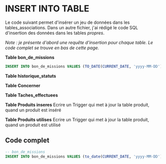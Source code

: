 # INSERT INTO TABLE

Le code suivant permet d'insérer un jeu de données dans les tables_associations. Dans un autre fichier, j'ai rédigé le code SQL d'insertion des données dans les tables _propres_.

_Note : je présente d'abord une requête d'insertion pour chaque table. Le code complet se trouve en bas de cette page._

__Table bon_de_missions__
```sql
INSERT INTO bon_de_missions VALUES (TO_DATE(CURRENT_DATE, 'yyyy-MM-DD'), 'NL521', 'JHJU25');
```
__Table historique_statuts__

__Table Concerner__

__Table Taches_effectuees__

__Table Produits inseres__
Ecrire un Trigger qui met à jour la table produit, quand un produit est inséré

__Table Produits utilises__
Ecrire un Trigger qui met à jour la table produit, quand un produit est utilisé

## Code complet
```sql
-- bon_de_missions
INSERT INTO bon_de_missions VALUES (to_date(CURRENT_DATE, 'yyyy-MM-DD'), 'NL521', 'JHJU25');

```


